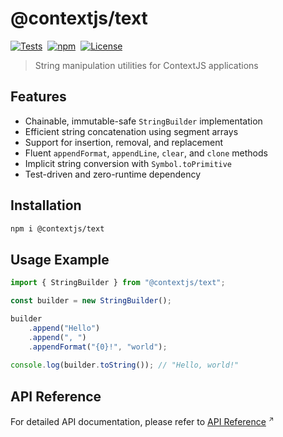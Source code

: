 # @contextjs/text

[![Tests](https://github.com/contextjs/context/actions/workflows/tests.yaml/badge.svg?branch=main)](https://github.com/contextjs/context/actions/workflows/tests.yaml)&nbsp;
[![npm](https://badgen.net/npm/v/@contextjs/text?cache=300)](https://www.npmjs.com/package/@contextjs/text)&nbsp;
[![License](https://badgen.net/static/license/MIT)](https://github.com/contextjs/context/blob/main/LICENSE)

> String manipulation utilities for ContextJS applications

## Features

- Chainable, immutable-safe `StringBuilder` implementation
- Efficient string concatenation using segment arrays
- Support for insertion, removal, and replacement
- Fluent `appendFormat`, `appendLine`, `clear`, and `clone` methods
- Implicit string conversion with `Symbol.toPrimitive`
- Test-driven and zero-runtime dependency

## Installation

```bash
npm i @contextjs/text
```

## Usage Example

```typescript
import { StringBuilder } from "@contextjs/text";

const builder = new StringBuilder();

builder
    .append("Hello")
    .append(", ")
    .appendFormat("{0}!", "world");
    
console.log(builder.toString()); // "Hello, world!"
```

## API Reference
For detailed API documentation, please refer to <a href="https://contextjs.dev/api/text#api-reference" target="_blank" rel="noopener noreferrer">API Reference</a>
<span style="font-size:0.75em;vertical-align:super;">↗️</span>